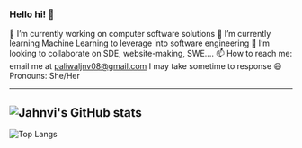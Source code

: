 ### Hello hi! 👋

🔭 I’m currently working on computer software solutions
🌱 I’m currently learning Machine Learning to leverage into software engineering
👯 I’m looking to collaborate on SDE, website-making, SWE....
📫 How to reach me: email me at paliwaljnv08@gmail.com I may take sometime to response
😄 Pronouns: She/Her

---
![Jahnvi's GitHub stats](https://github-readme-stats.vercel.app/api?username=JahnviPaliwal8&show_icons=true&theme=transparent&hide=contribs,prs)
---
![Top Langs](https://github-readme-stats.vercel.app/api/top-langs/?username=JahnviPaliwal8&layout=compact)


<!--
**crazyhrzero8/crazyhrzero8** is a ✨ special ✨ repository because its README.md (this file) appears on your GitHub profile.
<!-- 💬 Ask me about anything, will try to answer
⚡ Fun fact: 


Here are some ideas to get you started:

🔭 I’m currently working on ...
🌱 I’m currently learning ...
👯 I’m looking to collaborate on ...
🤔 I’m looking for help with ...
💬 Ask me about ...
📫 How to reach me: ...
😄 Pronouns: ...
⚡ Fun fact: ...
-->
